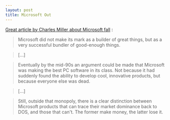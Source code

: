 ```yaml
---
layout: post
title: Microsoft Out
---
```


[Great article by Charles Miller about Microsoft fall](http://fishbowl.pastiche.org/2013/08/26/bundled_out/) :

> Microsoft did not make its mark as a builder of great things, but as a very successful bundler of good-enough things.

> […] 

> Eventually by the mid-90s an argument could be made that Microsoft was making the best PC software in its class. Not because it had suddenly found the ability to develop cool, innovative products, but because everyone else was dead.

> […]

> Still, outside that monopoly, there is a clear distinction between Microsoft products that can trace their market dominance back to DOS, and those that can't. The former make money, the latter lose it.
